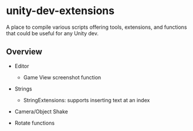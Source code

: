 # unity-dev-extensions

A place to compile various scripts offering tools, extensions, and functions that could be useful for any Unity dev.

## Overview
- Editor
    - Game View screenshot function
- Strings
    - StringExtensions: supports inserting text at an index

- Camera/Object Shake
- Rotate functions
